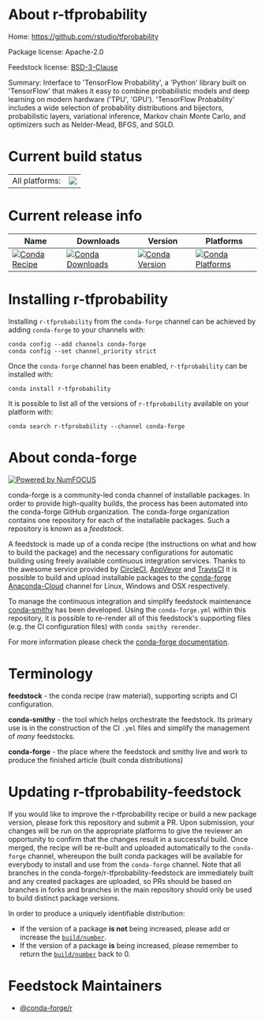About r-tfprobability
=====================

Home: https://github.com/rstudio/tfprobability

Package license: Apache-2.0

Feedstock license: [BSD-3-Clause](https://github.com/conda-forge/r-tfprobability-feedstock/blob/master/LICENSE.txt)

Summary: Interface to 'TensorFlow Probability', a 'Python' library built on 'TensorFlow' that makes it easy to combine probabilistic models and deep learning on modern hardware ('TPU', 'GPU'). 'TensorFlow Probability' includes a wide selection of probability distributions and bijectors, probabilistic layers, variational inference, Markov chain Monte Carlo, and optimizers such as Nelder-Mead, BFGS, and SGLD.

Current build status
====================


<table><tr><td>All platforms:</td>
    <td>
      <a href="https://dev.azure.com/conda-forge/feedstock-builds/_build/latest?definitionId=11151&branchName=master">
        <img src="https://dev.azure.com/conda-forge/feedstock-builds/_apis/build/status/r-tfprobability-feedstock?branchName=master">
      </a>
    </td>
  </tr>
</table>

Current release info
====================

| Name | Downloads | Version | Platforms |
| --- | --- | --- | --- |
| [![Conda Recipe](https://img.shields.io/badge/recipe-r--tfprobability-green.svg)](https://anaconda.org/conda-forge/r-tfprobability) | [![Conda Downloads](https://img.shields.io/conda/dn/conda-forge/r-tfprobability.svg)](https://anaconda.org/conda-forge/r-tfprobability) | [![Conda Version](https://img.shields.io/conda/vn/conda-forge/r-tfprobability.svg)](https://anaconda.org/conda-forge/r-tfprobability) | [![Conda Platforms](https://img.shields.io/conda/pn/conda-forge/r-tfprobability.svg)](https://anaconda.org/conda-forge/r-tfprobability) |

Installing r-tfprobability
==========================

Installing `r-tfprobability` from the `conda-forge` channel can be achieved by adding `conda-forge` to your channels with:

```
conda config --add channels conda-forge
conda config --set channel_priority strict
```

Once the `conda-forge` channel has been enabled, `r-tfprobability` can be installed with:

```
conda install r-tfprobability
```

It is possible to list all of the versions of `r-tfprobability` available on your platform with:

```
conda search r-tfprobability --channel conda-forge
```


About conda-forge
=================

[![Powered by
NumFOCUS](https://img.shields.io/badge/powered%20by-NumFOCUS-orange.svg?style=flat&colorA=E1523D&colorB=007D8A)](https://numfocus.org)

conda-forge is a community-led conda channel of installable packages.
In order to provide high-quality builds, the process has been automated into the
conda-forge GitHub organization. The conda-forge organization contains one repository
for each of the installable packages. Such a repository is known as a *feedstock*.

A feedstock is made up of a conda recipe (the instructions on what and how to build
the package) and the necessary configurations for automatic building using freely
available continuous integration services. Thanks to the awesome service provided by
[CircleCI](https://circleci.com/), [AppVeyor](https://www.appveyor.com/)
and [TravisCI](https://travis-ci.com/) it is possible to build and upload installable
packages to the [conda-forge](https://anaconda.org/conda-forge)
[Anaconda-Cloud](https://anaconda.org/) channel for Linux, Windows and OSX respectively.

To manage the continuous integration and simplify feedstock maintenance
[conda-smithy](https://github.com/conda-forge/conda-smithy) has been developed.
Using the ``conda-forge.yml`` within this repository, it is possible to re-render all of
this feedstock's supporting files (e.g. the CI configuration files) with ``conda smithy rerender``.

For more information please check the [conda-forge documentation](https://conda-forge.org/docs/).

Terminology
===========

**feedstock** - the conda recipe (raw material), supporting scripts and CI configuration.

**conda-smithy** - the tool which helps orchestrate the feedstock.
                   Its primary use is in the construction of the CI ``.yml`` files
                   and simplify the management of *many* feedstocks.

**conda-forge** - the place where the feedstock and smithy live and work to
                  produce the finished article (built conda distributions)


Updating r-tfprobability-feedstock
==================================

If you would like to improve the r-tfprobability recipe or build a new
package version, please fork this repository and submit a PR. Upon submission,
your changes will be run on the appropriate platforms to give the reviewer an
opportunity to confirm that the changes result in a successful build. Once
merged, the recipe will be re-built and uploaded automatically to the
`conda-forge` channel, whereupon the built conda packages will be available for
everybody to install and use from the `conda-forge` channel.
Note that all branches in the conda-forge/r-tfprobability-feedstock are
immediately built and any created packages are uploaded, so PRs should be based
on branches in forks and branches in the main repository should only be used to
build distinct package versions.

In order to produce a uniquely identifiable distribution:
 * If the version of a package **is not** being increased, please add or increase
   the [``build/number``](https://docs.conda.io/projects/conda-build/en/latest/resources/define-metadata.html#build-number-and-string).
 * If the version of a package **is** being increased, please remember to return
   the [``build/number``](https://docs.conda.io/projects/conda-build/en/latest/resources/define-metadata.html#build-number-and-string)
   back to 0.

Feedstock Maintainers
=====================

* [@conda-forge/r](https://github.com/conda-forge/r/)

